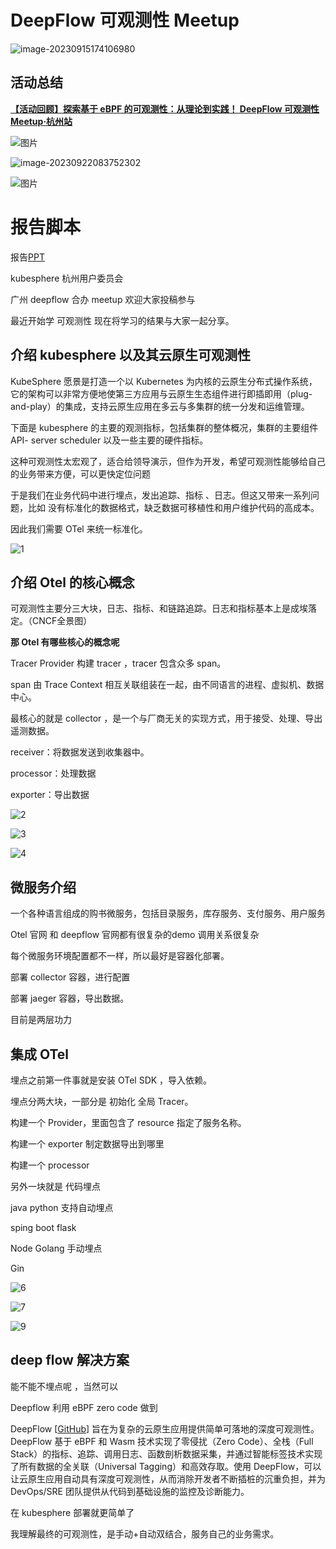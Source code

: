 # DeepFlow 可观测性 Meetup


<!--more-->

![image-20230915174106980](https://zhuyaguang-1308110266.cos.ap-shanghai.myqcloud.com/img/image-20230915174106980-20230915174122410.png)



## 活动总结

[**【活动回顾】探索基于 eBPF 的可观测性：从理论到实践！ DeepFlow 可观测性 Meetup·杭州站**](https://mp.weixin.qq.com/s/HLDA81N7uIYmyjOKrrnKpg)



![图片](https://zhuyaguang-1308110266.cos.ap-shanghai.myqcloud.com/img/640.jpeg)



![image-20230922083752302](https://zhuyaguang-1308110266.cos.ap-shanghai.myqcloud.com/img/image-20230922083752302.png)

![图片](https://zhuyaguang-1308110266.cos.ap-shanghai.myqcloud.com/img/640-20230922083907190.jpeg)



# 报告脚本

报告[PPT](https://pan.quark.cn/s/1bc608a4d542)

kubesphere 杭州用户委员会 

广州 deepflow 合办 meetup 欢迎大家投稿参与

最近开始学 可观测性 现在将学习的结果与大家一起分享。

## 介绍 kubesphere 以及其云原生可观测性

KubeSphere 愿景是打造一个以 Kubernetes 为内核的云原生分布式操作系统，它的架构可以非常方便地使第三方应用与云原生生态组件进行即插即用（plug-and-play）的集成，支持云原生应用在多云与多集群的统一分发和运维管理。

下面是 kubesphere 的主要的观测指标，包括集群的整体概况，集群的主要组件 API- server scheduler 以及一些主要的硬件指标。

这种可观测性太宏观了，适合给领导演示，但作为开发，希望可观测性能够给自己的业务带来方便，可以更快定位问题

于是我们在业务代码中进行埋点，发出追踪、指标 、日志。但这又带来一系列问题，比如 没有标准化的数据格式，缺乏数据可移植性和用户维护代码的高成本。

因此我们需要  OTel 来统一标准化。

![1](https://zhuyaguang-1308110266.cos.ap-shanghai.myqcloud.com/img/1.png)

## 介绍 Otel 的核心概念

可观测性主要分三大块，日志、指标、和链路追踪。日志和指标基本上是成埃落定。（CNCF全景图）

**那 Otel 有哪些核心的概念呢**

Tracer Provider 构建 tracer ，tracer  包含众多 span。

span 由 Trace Context 相互关联组装在一起，由不同语言的进程、虚拟机、数据中心。

最核心的就是 collector ，是一个与厂商无关的实现方式，用于接受、处理、导出 遥测数据。

receiver：将数据发送到收集器中。

processor：处理数据

exporter：导出数据

![2](https://zhuyaguang-1308110266.cos.ap-shanghai.myqcloud.com/img/2.png)

![3](https://zhuyaguang-1308110266.cos.ap-shanghai.myqcloud.com/img/3.png)

![4](https://zhuyaguang-1308110266.cos.ap-shanghai.myqcloud.com/img/4.png)



## 微服务介绍

一个各种语言组成的购书微服务，包括目录服务，库存服务、支付服务、用户服务

Otel 官网 和 deepflow 官网都有很复杂的demo 调用关系很复杂



 每个微服务环境配置都不一样，所以最好是容器化部署。

部署 collector 容器，进行配置

部署 jaeger 容器，导出数据。



目前是两层功力 



## 集成 OTel



埋点之前第一件事就是安装 OTel SDK ，导入依赖。

埋点分两大块，一部分是 初始化 全局 Tracer。

构建一个 Provider，里面包含了 resource 指定了服务名称。

构建一个 exporter 制定数据导出到哪里

构建一个 processor 

另外一块就是 代码埋点



java python 支持自动埋点

sping boot flask

Node Golang  手动埋点

Gin 

![6](https://zhuyaguang-1308110266.cos.ap-shanghai.myqcloud.com/img/6.png)



![7](https://zhuyaguang-1308110266.cos.ap-shanghai.myqcloud.com/img/7.png)

![9](https://zhuyaguang-1308110266.cos.ap-shanghai.myqcloud.com/img/9.png)

## deep flow 解决方案



能不能不埋点呢 ，当然可以 

Deepflow 利用 eBPF zero code 做到

DeepFlow [[GitHub](https://github.com/deepflowio/deepflow)] 旨在为复杂的云原生应用提供简单可落地的深度可观测性。DeepFlow 基于 eBPF 和 Wasm 技术实现了零侵扰（Zero Code）、全栈（Full Stack）的指标、追踪、调用日志、函数剖析数据采集，并通过智能标签技术实现了所有数据的全关联（Universal Tagging）和高效存取。使用 DeepFlow，可以让云原生应用自动具有深度可观测性，从而消除开发者不断插桩的沉重负担，并为 DevOps/SRE 团队提供从代码到基础设施的监控及诊断能力。

在 kubesphere 部署就更简单了

我理解最终的可观测性，是手动+自动双结合，服务自己的业务需求。














